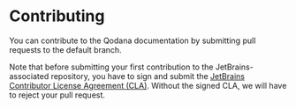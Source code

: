 # Contributing

You can contribute to the Qodana documentation by submitting pull requests to the default branch.

Note that before submitting your first contribution to the JetBrains-associated repository, you have to sign and submit the [JetBrains Contributor License Agreement (CLA)](https://www.jetbrains.com/agreements/cla/). Without the signed CLA, we will have to reject your pull request.
